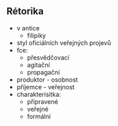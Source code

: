 ## Rétorika
- v antice
  - filipiky
- styl oficiálních veřejných projevů
- fce:
  - přesvědčovací
  - agitační
  - propagační
- produktor - osobnost
- příjemce - veřejnost
- charakterisitka:
  - připravené
  - veřejné
  - formální

